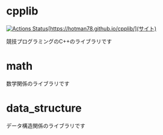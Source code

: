 # cpplib

[![Actions Status](https://github.com/hotman78/cpplib/workflows/verify/badge.svg)](https://github.com/hotman78/cpplib/actions)[https://hotman78.github.io/cpplib/](サイト)

競技プログラミングのC++のライブラリです

# math
数学関係のライブラリです

# data_structure
データ構造関係のライブラリです
